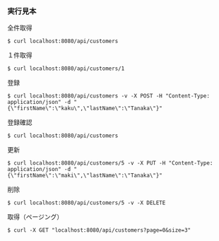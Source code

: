 ### 実行見本

全件取得

```
$ curl localhost:8080/api/customers
```

１件取得

```
$ curl localhost:8080/api/customers/1
```

登録

```
$ curl localhost:8080/api/customers -v -X POST -H "Content-Type: application/json" -d "{\"firstName\":\"kaku\",\"lastName\":\"Tanaka\"}"
```

登録確認

```
$ curl localhost:8080/api/customers
```

更新

```
$ curl localhost:8080/api/customers/5 -v -X PUT -H "Content-Type: application/json" -d "{\"firstName\":\"maki\",\"lastName\":\"Tanaka\"}"
```

削除

```
$ curl localhost:8080/api/customers/5 -v -X DELETE
```

取得（ページング）
```
$ curl -X GET "localhost:8080/api/customers?page=0&size=3"
```
